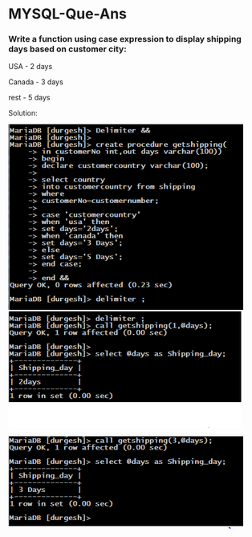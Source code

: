 # MYSQL-Que-Ans
### Write a function using case expression to display shipping days based on customer city:

USA - 2 days

Canada - 3 days

rest - 5 days

Solution:



 ![creating](https://github.com/Durgesh-Gupta/MYSQL-Que-Ans/blob/main/Query%20ScreenShots/useCase1.png)
 ![check 1](https://github.com/Durgesh-Gupta/MYSQL-Que-Ans/blob/main/Query%20ScreenShots/useCAse2.png)
 
 ![check 2](https://github.com/Durgesh-Gupta/MYSQL-Que-Ans/blob/main/Query%20ScreenShots/usecase3.png)
